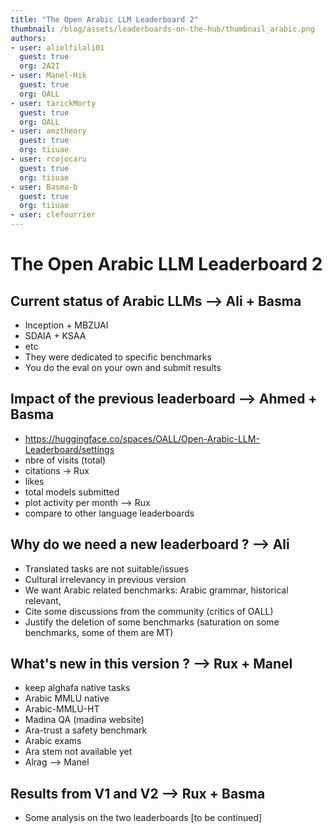 ```yaml
---
title: "The Open Arabic LLM Leaderboard 2"
thumbnail: /blog/assets/leaderboards-on-the-hub/thumbnail_arabic.png
authors:
- user: alielfilali01
  guest: true
  org: 2A2I
- user: Manel-Hik
  guest: true
  org: OALL
- user: tarickMorty
  guest: true
  org: OALL
- user: amztheory
  guest: true
  org: tiiuae
- user: rcojocaru
  guest: true
  org: tiiuae
- user: Basma-b
  guest: true
  org: tiiuae
- user: clefourrier
---
```


# The Open Arabic LLM Leaderboard 2

## Current status of Arabic LLMs --> Ali + Basma
- Inception + MBZUAI
- SDAIA + KSAA
- etc
- They were dedicated to specific benchmarks
- You do the eval on your own and submit results

## Impact of the previous leaderboard --> Ahmed + Basma
- https://huggingface.co/spaces/OALL/Open-Arabic-LLM-Leaderboard/settings
- nbre of visits (total)
- citations -> Rux
- likes
- total models submitted
- plot activity per month --> Rux
- compare to other language leaderboards

## Why do we need a new leaderboard ? --> Ali
- Translated tasks are not suitable/issues
- Cultural irrelevancy in previous version
- We want Arabic related benchmarks: Arabic grammar, historical relevant,
- Cite some discussions from the community (critics of OALL)
- Justify the deletion of some benchmarks (saturation on some benchmarks, some of them are MT)
  
## What's new in this version ? --> Rux + Manel
- keep alghafa native tasks
- Arabic MMLU native 
- Arabic-MMLU-HT
- Madina QA (madina website)
- Ara-trust a safety benchmark
- Arabic exams
- Ara stem not available yet
- Alrag --> Manel

## Results from V1 and V2 --> Rux + Basma
- Some analysis on the two leaderboards
[to be continued]
